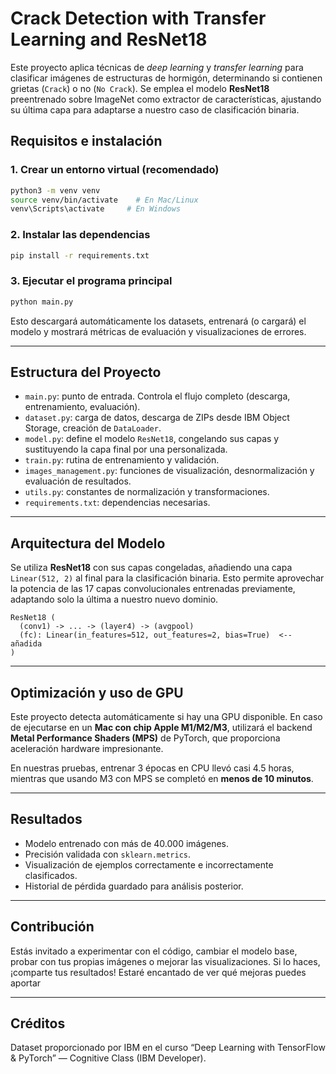 # Crack Detection with Transfer Learning and ResNet18

Este proyecto aplica técnicas de *deep learning* y *transfer learning* para clasificar imágenes de estructuras de hormigón, determinando si contienen grietas (`Crack`) o no (`No Crack`). Se emplea el modelo **ResNet18** preentrenado sobre ImageNet como extractor de características, ajustando su última capa para adaptarse a nuestro caso de clasificación binaria.

## Requisitos e instalación

### 1. Crear un entorno virtual (recomendado)

```bash
python3 -m venv venv
source venv/bin/activate    # En Mac/Linux
venv\Scripts\activate     # En Windows
```

### 2. Instalar las dependencias

```bash
pip install -r requirements.txt
```

### 3. Ejecutar el programa principal

```bash
python main.py
```

Esto descargará automáticamente los datasets, entrenará (o cargará) el modelo y mostrará métricas de evaluación y visualizaciones de errores.

---

## Estructura del Proyecto

- `main.py`: punto de entrada. Controla el flujo completo (descarga, entrenamiento, evaluación).
- `dataset.py`: carga de datos, descarga de ZIPs desde IBM Object Storage, creación de `DataLoader`.
- `model.py`: define el modelo `ResNet18`, congelando sus capas y sustituyendo la capa final por una personalizada.
- `train.py`: rutina de entrenamiento y validación.
- `images_management.py`: funciones de visualización, desnormalización y evaluación de resultados.
- `utils.py`: constantes de normalización y transformaciones.
- `requirements.txt`: dependencias necesarias.

---

## Arquitectura del Modelo

Se utiliza **ResNet18** con sus capas congeladas, añadiendo una capa `Linear(512, 2)` al final para la clasificación binaria. Esto permite aprovechar la potencia de las 17 capas convolucionales entrenadas previamente, adaptando solo la última a nuestro nuevo dominio.

```
ResNet18 (
  (conv1) -> ... -> (layer4) -> (avgpool)
  (fc): Linear(in_features=512, out_features=2, bias=True)  <-- añadida
)
```

---

## Optimización y uso de GPU

Este proyecto detecta automáticamente si hay una GPU disponible. En caso de ejecutarse en un **Mac con chip Apple M1/M2/M3**, utilizará el backend **Metal Performance Shaders (MPS)** de PyTorch, que proporciona aceleración hardware impresionante.

En nuestras pruebas, entrenar 3 épocas en CPU llevó casi 4.5 horas, mientras que usando M3 con MPS se completó en **menos de 10 minutos**.

---

## Resultados

- Modelo entrenado con más de 40.000 imágenes.
- Precisión validada con `sklearn.metrics`.
- Visualización de ejemplos correctamente e incorrectamente clasificados.
- Historial de pérdida guardado para análisis posterior.

---

## Contribución

Estás invitado a experimentar con el código, cambiar el modelo base, probar con tus propias imágenes o mejorar las visualizaciones. Si lo haces, ¡comparte tus resultados! Estaré encantado de ver qué mejoras puedes aportar 

---

## Créditos

Dataset proporcionado por IBM en el curso “Deep Learning with TensorFlow & PyTorch” — Cognitive Class (IBM Developer).
